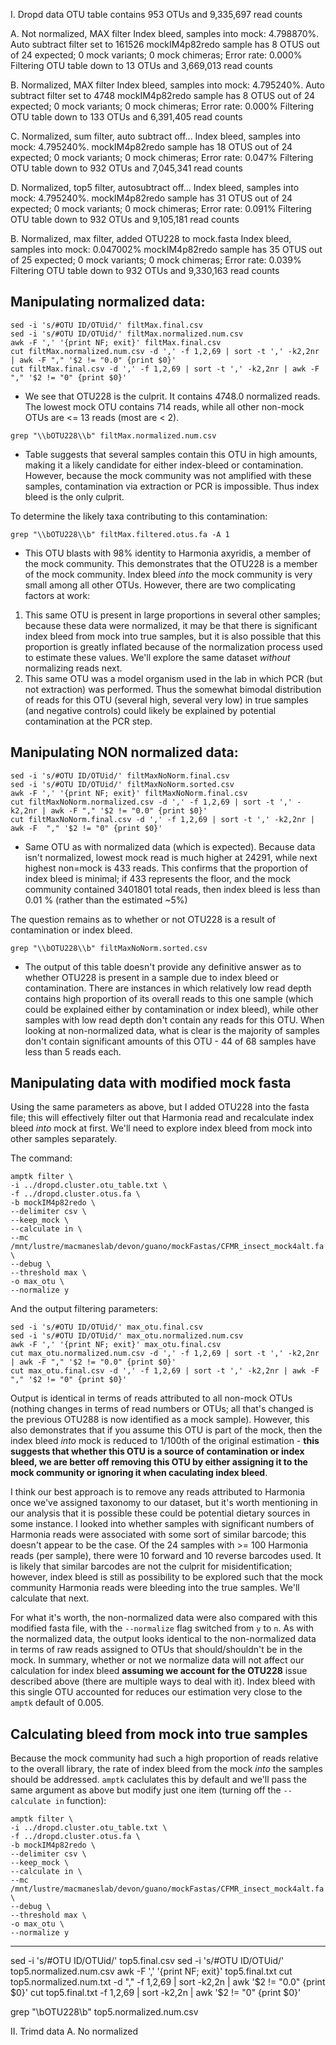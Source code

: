 I. Dropd data
OTU table contains 953 OTUs and 9,335,697 read counts

  A. Not normalized, MAX filter
Index bleed, samples into mock: 4.798870%.
Auto subtract filter set to 161526
mockIM4p82redo sample has 8 OTUS out of 24 expected; 0 mock variants; 0 mock chimeras; Error rate: 0.000%
Filtering OTU table down to 13 OTUs and 3,669,013 read counts

  B. Normalized, MAX filter
Index bleed, samples into mock: 4.795240%.
Auto subtract filter set to 4748
mockIM4p82redo sample has 8 OTUS out of 24 expected; 0 mock variants; 0 mock chimeras; Error rate: 0.000%
Filtering OTU table down to 133 OTUs and 6,391,405 read counts

  C. Normalized, sum filter, auto subtract off...
Index bleed, samples into mock: 4.795240%.
mockIM4p82redo sample has 18 OTUS out of 24 expected; 0 mock variants; 0 mock chimeras; Error rate: 0.047%
Filtering OTU table down to 932 OTUs and 7,045,341 read counts

  D. Normalized, top5 filter, autosubtract off...
Index bleed, samples into mock: 4.795240%.
mockIM4p82redo sample has 31 OTUS out of 24 expected; 0 mock variants; 0 mock chimeras; Error rate: 0.091%
Filtering OTU table down to 932 OTUs and 9,105,181 read counts

  B. Normalized, max filter, added OTU228 to mock.fasta
Index bleed, samples into mock: 0.047002%
mockIM4p82redo sample has 35 OTUS out of 25 expected; 0 mock variants; 0 mock chimeras; Error rate: 0.039%  
Filtering OTU table down to 932 OTUs and 9,330,163 read counts

## Manipulating normalized data:
```
sed -i 's/#OTU ID/OTUid/' filtMax.final.csv
sed -i 's/#OTU ID/OTUid/' filtMax.normalized.num.csv
awk -F ',' '{print NF; exit}' filtMax.final.csv
cut filtMax.normalized.num.csv -d ',' -f 1,2,69 | sort -t ',' -k2,2nr | awk -F "," '$2 != "0.0" {print $0}'
cut filtMax.final.csv -d ',' -f 1,2,69 | sort -t ',' -k2,2nr | awk -F  "," '$2 != "0" {print $0}'
```

  - We see that OTU228 is the culprit. It contains 4748.0 normalized reads. The lowest mock OTU contains 714 reads, while all other non-mock OTUs are <= 13 reads (most are < 2).

```
grep "\\bOTU228\\b" filtMax.normalized.num.csv
```
  - Table suggests that several samples contain this OTU in high amounts, making it a likely candidate for either index-bleed or contamination. However, because the mock community was not amplified with these samples, contamination via extraction or PCR is impossible. Thus index bleed is the only culprit.

To determine the likely taxa contributing to this contamination:

```
grep "\\bOTU228\\b" filtMax.filtered.otus.fa -A 1
```

  - This OTU blasts with 98% identity to Harmonia axyridis, a member of the mock community. This demonstrates that the OTU228 is a member of the mock community. Index bleed _into_ the mock community is very small among all other OTUs. However, there are two complicating factors at work:  

  1. This same OTU is present in large proportions in several other samples; because these data were normalized, it may be that there is significant index bleed from mock into true samples, but it is also possible that this proportion is greatly inflated because of the normalization process used to estimate these values. We'll explore the same dataset _without_ normalizing reads next.  
  2. This same OTU was a model organism used in the lab in which PCR (but not extraction) was performed. Thus the somewhat bimodal distribution of reads for this OTU (several high, several very low) in true samples (and negative controls) could likely be explained by potential contamination at the PCR step.

## Manipulating NON normalized data:

```
sed -i 's/#OTU ID/OTUid/' filtMaxNoNorm.final.csv
sed -i 's/#OTU ID/OTUid/' filtMaxNoNorm.sorted.csv
awk -F ',' '{print NF; exit}' filtMaxNoNorm.final.csv
cut filtMaxNoNorm.normalized.csv -d ',' -f 1,2,69 | sort -t ',' -k2,2nr | awk -F "," '$2 != "0.0" {print $0}'
cut filtMaxNoNorm.final.csv -d ',' -f 1,2,69 | sort -t ',' -k2,2nr | awk -F  "," '$2 != "0" {print $0}'
```

- Same OTU as with normalized data (which is expected). Because data isn't normalized, lowest mock read is much higher at 24291, while next highest non=mock is 433 reads. This confirms that the proportion of index bleed is minimal; if 433 represents the floor, and the mock community contained 3401801 total reads, then index bleed is less than 0.01 % (rather than the estimated ~5%)

The question remains as to whether or not OTU228 is a result of contamination or index bleed.

```
grep "\\bOTU228\\b" filtMaxNoNorm.sorted.csv
```

- The output of this table doesn't provide any definitive answer as to whether OTU228 is present in a sample due to index bleed or contamination. There are instances in which relatively low read depth contains high proportion of its overall reads to this one sample (which could be explained either by contamination or index bleed), while other samples with low read depth don't contain any reads for this OTU. When looking at non-normalized data, what is clear is the majority of samples don't contain significant amounts of this OTU - 44 of 68 samples have less than 5 reads each.

## Manipulating data with modified mock fasta

Using the same parameters as above, but I added OTU228 into the fasta file; this will effectively filter out that Harmonia read and recalculate index bleed _into_ mock at first. We'll need to explore index bleed from mock into other samples separately.  

The command:  

```
amptk filter \
-i ../dropd.cluster.otu_table.txt \
-f ../dropd.cluster.otus.fa \
-b mockIM4p82redo \
--delimiter csv \
--keep_mock \
--calculate in \
--mc /mnt/lustre/macmaneslab/devon/guano/mockFastas/CFMR_insect_mock4alt.fa \
--debug \
--threshold max \
-o max_otu \
--normalize y
```

And the output filtering parameters:

```
sed -i 's/#OTU ID/OTUid/' max_otu.final.csv
sed -i 's/#OTU ID/OTUid/' max_otu.normalized.num.csv
awk -F ',' '{print NF; exit}' max_otu.final.csv
cut max_otu.normalized.num.csv -d ',' -f 1,2,69 | sort -t ',' -k2,2nr | awk -F "," '$2 != "0.0" {print $0}'
cut max_otu.final.csv -d ',' -f 1,2,69 | sort -t ',' -k2,2nr | awk -F  "," '$2 != "0" {print $0}'
```

Output is identical in terms of reads attributed to all non-mock OTUs (nothing changes in terms of read numbers or OTUs; all that's changed is the previous OTU288 is now identified as a mock sample). However, this also demonstrates that if you assume this OTU is part of the mock, then the index bleed _into_ mock is reduced to 1/100th of the original estimation - **this suggests that whether this OTU is a source of contamination or index bleed, we are better off removing this OTU by either assigning it to the mock community or ignoring it when caculating index bleed**.

I think our best approach is to remove any reads attributed to Harmonia once we've assigned taxonomy to our dataset, but it's worth mentioning in our analysis that it is possible these could be potential dietary sources in some instance. I looked into whether samples with significant numbers of Harmonia reads were associated with some sort of similar barcode; this doesn't appear to be the case. Of the 24 samples with >= 100 Harmonia reads (per sample), there were 10 forward and 10 reverse barcodes used. It is likely that similar barcodes are not the culprit for misidentification; however, index bleed is still as possibility to be explored such that the mock community Harmonia reads were bleeding into the true samples. We'll calculate that next.

For what it's worth, the non-normalized data were also compared with this modified fasta file, with the `--normalize` flag switched from `y` to `n`. As with the normalized data, the output looks identical to the non-normalized data in terms of raw reads assigned to OTUs that should/shouldn't be in the mock. In summary, whether or not we normalize data will not affect our calculation for index bleed **assuming we account for the OTU228** issue described above (there are multiple ways to deal with it). Index bleed with this single OTU accounted for reduces our estimation very close to the `amptk` default of 0.005.

## Calculating bleed from mock into true samples

Because the mock community had such a high proportion of reads relative to the overall library, the rate of index bleed from the mock _into_ the samples should be addressed. `amptk` caclulates this by default and we'll pass the same argument as above but modify just one item (turning off the `--calculate in` function):

```
amptk filter \
-i ../dropd.cluster.otu_table.txt \
-f ../dropd.cluster.otus.fa \
-b mockIM4p82redo \
--delimiter csv \
--keep_mock \
--calculate in \
--mc /mnt/lustre/macmaneslab/devon/guano/mockFastas/CFMR_insect_mock4alt.fa \
--debug \
--threshold max \
-o max_otu \
--normalize y
```

---




sed -i 's/#OTU ID/OTUid/' top5.final.csv
sed -i 's/#OTU ID/OTUid/' top5.normalized.num.csv
awk -F ',' '{print NF; exit}' top5.final.txt
cut top5.normalized.num.txt -d "," -f 1,2,69 | sort -k2,2n | awk '$2 != "0.0" {print $0}'
cut top5.final.txt -f 1,2,69 | sort -k2,2n | awk '$2 != "0" {print $0}'


grep "\\bOTU228\\b" top5.normalized.num.csv



II. Trimd data
  A. No normalized
